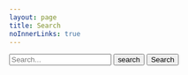 ```yaml
---
layout: page
title: Search
noInnerLinks: true
---
```


<form class="search" action="/Search/" method="get">
    <input type="text" class="search-box" id="query" name="query" autocomplete="off" placeholder="Search..." />
    <button class="btn btn-default btn-block" type="submit">
        <i class="zmdi zmdi-invert-colors zmdi-search"></i>
        <span class="label">search</span>
    </button>
    <input type="submit" value="Search" />
</form>

<div class="search-results-count"></div>
<ul class="search-results"></ul>

<script defer src="https://unpkg.com/lunr/lunr.js"></script>

<script defer src="query.js"></script>

<script>
window.addEventListener("load", function()
{
	Query.setData({% include_relative data.json %});
	var script = document.createElement("script");
	script.type = "text/javascript";
	script.src = "results.js";
	$("body").append(script);
});
</script>